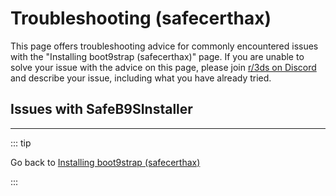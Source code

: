 # Troubleshooting (safecerthax)

This page offers troubleshooting advice for commonly encountered issues with the "Installing boot9strap (safecerthax)" page. If you are unable to solve your issue with the advice on this page, please join [r/3ds on Discord](https://discord.gg/3ds) and describe your issue, including what you have already tried.

## Issues with SafeB9SInstaller
<!--@include: ./_include/troubleshooting-sb9si-bin.md -->
<!--@include: ./_include/troubleshooting-sb9si-common.md -->

<!--@include: ./_include/troubleshooting-get-help-common.md -->

---

::: tip

Go back to [Installing boot9strap (safecerthax)](installing-boot9strap-(safecerthax))

:::

<!--@include: ./_include/troubleshooting-return.md -->
